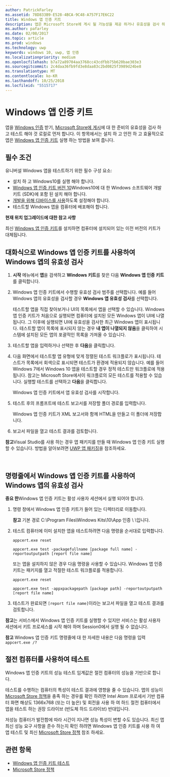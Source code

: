```yaml
---
author: PatrickFarley
ms.assetid: 78D833B9-E528-4BCA-9C48-A757F17E6C22
title: Windows 앱 인증 키트
description: 앱은 Microsoft Store에 게시 될 가능성을 제공 하거나 유효성을 검사 하 고 인증을 위해 제출 하기 전에 로컬로 테스트 되는 Windows 인증 합니다. 이 항목에서는 Windows 앱 인증 키트를 설치하고 실행하는 방법을 보여 줍니다.
ms.author: pafarley
ms.date: 02/08/2017
ms.topic: article
ms.prod: windows
ms.technology: uwp
keywords: windows 10, uwp, 앱 인증
ms.localizationpriority: medium
ms.openlocfilehash: b7a72a89704aa3768cc43cdfbb75b620bae303e3
ms.sourcegitcommit: 2c4daa36fb9fd3e8daa83c2bd0825f3989d24be8
ms.translationtype: MT
ms.contentlocale: ko-KR
ms.lasthandoff: 10/25/2018
ms.locfileid: "5515717"
---
```

# <a name="windows-app-certification-kit"></a>Windows 앱 인증 키트



앱을 [Windows 인증](https://msdn.microsoft.com/windows/desktop/jj134964.aspx) 받기, [Microsoft Store에 게시](https://msdn.microsoft.com/library/windows/apps/Hh694062)에 대 한 준비의 유효성을 검사 하 고 테스트 해야 것 로컬로 먼저 합니다. 이 항목에서는 설치 하 고 안전 하 고 효율적으로 앱은 [Windows 앱 인증 키트](http://go.microsoft.com/fwlink/p/?LinkID=309666) 실행 하는 방법을 보여 줍니다.

## <a name="prerequisites"></a>필수 조건

유니버설 Windows 앱을 테스트하기 위한 필수 구성 요소:

-   설치 하 고 Windows10를 실행 해야 합니다.
-   [Windows 앱 인증 키트 버전 10]( http://go.microsoft.com/fwlink/p/?LinkID=309666)Windows10에 대 한 Windows 소프트웨어 개발 키트 (SDK)에 포함 된 설치 해야 합니다.
-   [개발을 위해 디바이스를 사용](https://docs.microsoft.com/windows/uwp/get-started/enable-your-device-for-development)하도록 설정해야 합니다.
-   테스트할 Windows 앱을 컴퓨터에 배포해야 합니다.

**현재 위치 업그레이드에 대한 참고 사항**

최신 [Windows 앱 인증 키트]( http://go.microsoft.com/fwlink/p/?LinkID=309666)를 설치하면 컴퓨터에 설치되어 있는 이전 버전의 키트가 대체됩니다.

## <a name="validate-your-windows-app-using-the-windows-app-certification-kit-interactively"></a>대화식으로 Windows 앱 인증 키트를 사용하여 Windows 앱의 유효성 검사

1.  **시작** 메뉴에서 **앱**을 검색하고 **Windows 키트**를 찾은 다음 **Windows 앱 인증 키트**를 클릭합니다.

2.  Windows 앱 인증 키트에서 수행할 유효성 검사 범주를 선택합니다. 예를 들어 Windows 앱의 유효성을 검사할 경우 **Windows 앱 유효성 검사**를 선택합니다.

    테스트할 앱을 직접 찾아보거나 UI의 목록에서 앱을 선택할 수 있습니다. Windows 앱 인증 키트가 처음으로 실행되면 컴퓨터에 설치된 모든 Windows 앱이 UI에 나열됩니다. 그 이후에 실행되면 UI에 유효성을 검사한 최근 Windows 앱이 표시됩니다. 테스트할 앱이 목록에 표시되지 않는 경우 **내 앱이 나열되지 않음**을 클릭하여 시스템에 설치된 모든 앱의 포괄적인 목록을 가져올 수 있습니다.

3.  테스트할 앱을 입력하거나 선택한 후 **다음**을 클릭합니다.

4.  다음 화면에서 테스트할 앱 유형에 맞게 정렬된 테스트 워크플로가 표시됩니다. 테스트가 목록에서 회색으로 표시되면 테스트가 환경에 적용되지 않습니다. 예를 들어 Windows 7에서 Windows 10 앱을 테스트할 경우 정적 테스트만 워크플로에 적용됩니다. 참고는 Microsoft Store에서이 워크플로의 모든 테스트를 적용할 수 있습니다. 실행할 테스트를 선택하고 **다음**을 클릭합니다.

    Windows 앱 인증 키트에서 앱 유효성 검사를 시작합니다.

5.  테스트 후의 프롬프트에 테스트 보고서를 저장할 폴더 경로를 입력합니다.

    Windows 앱 인증 키트가 XML 보고서와 함께 HTML을 만들고 이 폴더에 저장합니다.

6.  보고서 파일을 열고 테스트 결과를 검토합니다.

**참고**Visual Studio를 사용 하는 경우 앱 패키지를 만들 때 Windows 앱 인증 키트 실행할 수 있습니다. 방법을 알아보려면 [UWP 앱 패키징](https://msdn.microsoft.com/library/windows/apps/Mt627715)을 참조하세요.

 

## <a name="validate-your-windows-app-using-the-windows-app-certification-kit-from-a-command-line"></a>명령줄에서 Windows 앱 인증 키트를 사용하여 Windows 앱의 유효성 검사

**중요 한**Windows 앱 인증 키트는 활성 사용자 세션에서 실행 되어야 합니다.

1.  명령 창에서 Windows 앱 인증 키트가 들어 있는 디렉터리로 이동합니다.

    **참고**  기본 경로 C:\\Program Files\\Windows Kits\\10\\App 인증 \ \입니다.

2.  테스트 컴퓨터에 이미 설치한 앱을 테스트하려면 다음 명령을 순서대로 입력합니다.

    `appcert.exe reset`

    `appcert.exe test -packagefullname [package full name] -reportoutputpath [report file name]`

    또는 앱을 설치하지 않은 경우 다음 명령을 사용할 수 있습니다. Windows 앱 인증 키트는 패키지를 열고 적절한 테스트 워크플로를 적용합니다.

    `appcert.exe reset`

    `appcert.exe test -appxpackagepath [package path] -reportoutputpath [report file name]`

3.  테스트가 완료되면 `[report file name]`이라는 보고서 파일을 열고 테스트 결과를 검토합니다.

**참고**는 서비스에서 Windows 앱 인증 키트를 실행할 수 있지만 서비스는 활성 사용자 세션에서 키트 프로세스를 시작 해야 하며 Session0에서 실행 될 수 없습니다.

**참고**  Windows 앱 인증 키트 명령줄에 대 한 자세한 내용은 다음 명령을 입력 `appcert.exe /?`

## <a name="testing-with-a-low-power-computer"></a>절전 컴퓨터를 사용하여 테스트

Windows 앱 인증 키트의 성능 테스트 임계값은 절전 컴퓨터의 성능을 기반으로 합니다.

테스트를 수행하는 컴퓨터의 특성이 테스트 결과에 영향을 줄 수 있습니다. 앱의 성능이 [Microsoft Store 정책](https://msdn.microsoft.com/library/windows/apps/Dn764944)을 충족 하는 경우를 확인 하려면 Intel Atom 프로세서 기반 컴퓨터 화면 해상도 1366x768 (또는 더 높은) 및 회전을 사용 하 여 하드 절전 컴퓨터에서 앱을 테스트 하는 권장 드라이브 (반도체 하드 드라이브) 반대입니다.

저성능 컴퓨터가 발전함에 따라 시간이 지나면 성능 특성이 변할 수도 있습니다. 최신 앱 최신 성능 요구 사항을 준수 하는지 확인 하려면 Windows 앱 인증 키트를 사용 하 여 앱 테스트 및 최신 [Microsoft Store 정책](https://msdn.microsoft.com/library/windows/apps/Dn764944) 참조 하세요.

## <a name="related-topics"></a>관련 항목

* [Windows 앱 인증 키트 테스트](windows-app-certification-kit-tests.md)
* [Microsoft Store 정책](https://msdn.microsoft.com/library/windows/apps/Dn764944)
 

 




